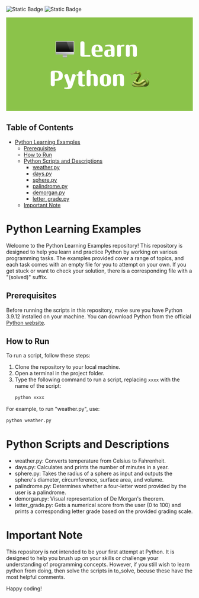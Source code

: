 ![Static Badge](https://img.shields.io/badge/2022-orange)
![Static Badge](https://img.shields.io/badge/development-yellow)

![Thumbnail](https://raw.githubusercontent.com/4nuG/learn-python/main/Learn-Python.png)

## Table of Contents

- [Python Learning Examples](#python-learning-examples)
  - [Prerequisites](#prerequisites)
  - [How to Run](#how-to-run)
  - [Python Scripts and Descriptions](#python-scripts-and-descriptions)
    - [weather.py](#weatherpy)
    - [days.py](#dayspy)
    - [sphere.py](#spherepy)
    - [palindrome.py](#palindromepy)
    - [demorgan.py](#demorganpy)
    - [letter_grade.py](#letter_gradepy)
  - [Important Note](#important-note)

# Python Learning Examples

Welcome to the Python Learning Examples repository! This repository is designed to help you learn and practice Python by working on various programming tasks. The examples provided cover a range of topics, and each task comes with an empty file for you to attempt on your own. If you get stuck or want to check your solution, there is a corresponding file with a "(solved)" suffix.

## Prerequisites

Before running the scripts in this repository, make sure you have Python 3.9.12 installed on your machine. You can download Python from the official [Python website](https://www.python.org/downloads/).

## How to Run

To run a script, follow these steps:

1. Clone the repository to your local machine.
2. Open a terminal in the project folder.
3. Type the following command to run a script, replacing `xxxx` with the name of the script:
   ```bash
   python xxxx
   ```
For example, to run "weather.py", use:

```bash
python weather.py
```

# Python Scripts and Descriptions
- weather.py: Converts temperature from Celsius to Fahrenheit.
- days.py: Calculates and prints the number of minutes in a year.
- sphere.py: Takes the radius of a sphere as input and outputs the sphere's diameter, circumference, surface area, and volume.
- palindrome.py: Determines whether a four-letter word provided by the user is a palindrome.
- demorgan.py: Visual representation of De Morgan's theorem.
- letter_grade.py: Gets a numerical score from the user (0 to 100) and prints a corresponding letter grade based on the provided grading scale.

# Important Note
This repository is not intended to be your first attempt at Python. It is designed to help you brush up on your skills or challenge your understanding of programming concepts. However, if you still wish to learn python from doing, then solve the scripts in to_solve, becuse these have the most helpful comments. 

Happy coding!
